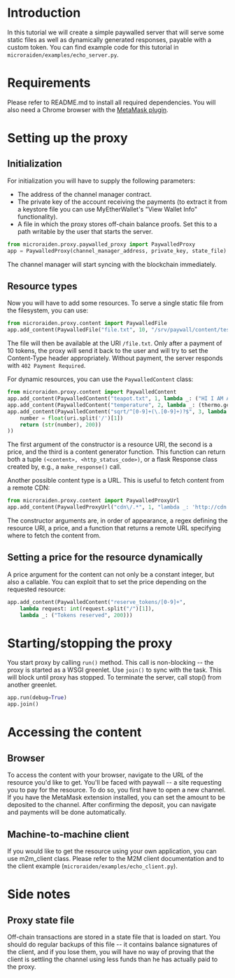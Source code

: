 # Introduction

In this tutorial we will create a simple paywalled server that will serve some
static files as well as dynamically generated responses, payable with a
custom token. You can find example code for this tutorial in
`microraiden/examples/echo_server.py`.

# Requirements

Please refer to README.md to install all required dependencies.
You will also need a Chrome browser with the [MetaMask plugin](https://metamask.io/).


# Setting up the proxy

## Initialization

For initialization you will have to supply the following parameters:
- The address of the channel manager contract.
- The private key of the account receiving the payments (to extract it from a
  keystore file you can use MyEtherWallet's "View Wallet Info" functionality).
- A file in which the proxy stores off-chain balance proofs. Set this to a
  path writable by the user that starts the server.

```python
from microraiden.proxy.paywalled_proxy import PaywalledProxy
app = PaywalledProxy(channel_manager_address, private_key, state_file)
```
The channel manager will start syncing with the blockchain immediately.


## Resource types


Now you will have to add some resources. To serve a single static file from
the filesystem, you can use:
```python
from microraiden.proxy.content import PaywalledFile
app.add_content(PaywalledFile("file.txt", 10, "/srv/paywall/content/test.txt"))
```
The file will then be available at the URI `/file.txt`. Only after a payment
of 10 tokens, the proxy will send it back to the user and will try to
set the Content-Type header appropriately. Without payment, the server
responds with `402 Payment Required`.

For dynamic resources, you can use the `PaywalledContent` class:
```python
from microraiden.proxy.content import PaywalledContent
app.add_content(PaywalledContent("teapot.txt", 1, lambda _: ("HI I AM A TEAPOT", 418)))
app.add_content(PaywalledContent("temperature", 2, lambda _: (thermo.get_temp(), 200)))
app.add_content(PaywalledContent("sqrt/^[0-9]+(\.[0-9]+)?$", 3, lambda uri:
	number = float(uri.split('/')[1])
	return (str(number), 200))
))
```
The first argument of the constructor is a resource URI, the second is a
price, and the third is a content generator function. This function can return
both a tuple `(<content>, <http_status_code>)`, or a flask Response class
created by, e.g., a `make_response()` call.

Another possible content type is a URL. This is useful to fetch content
from a remote CDN:
```python
from microraiden.proxy.content import PaywalledProxyUrl
app.add_content(PaywalledProxyUrl("cdn\/.*", 1, "lambda _: 'http://cdn.myhost.com:8000/resource42'"))
```
The constructor arguments are, in order of appearance, a regex defining the
resource URI, a price, and a function that returns a remote URL specifying
where to fetch the content from.


## Setting a price for the resource dynamically

A price argument for the content can not only be a constant integer, but also
a callable. You can exploit that to set the price depending on the requested
resource:
```python
app.add_content(PaywalledContent("reserve_tokens/[0-9]+",
	lambda request: int(request.split("/")[1]),
	lambda _: ("Tokens reserved", 200)))
```


# Starting/stopping the proxy

You start proxy by calling `run()` method. This call is non-blocking -- the
proxy is started as a WSGI greenlet. Use `join()` to sync with the task. This
will block until proxy has stopped. To terminate the server, call stop() from
another greenlet.
```python
app.run(debug=True)
app.join()
```



# Accessing the content

## Browser

To access the content with your browser, navigate to the URL of the resource
you'd like to get. You'll be faced with paywall -- a site requesting you to
pay for the resource. To do so, you first have to open a new channel. If you
have the MetaMask extension installed, you can
set the amount to be deposited to the channel.
After confirming the deposit, you can navigate and payments will be done
automatically.


## Machine-to-machine client

If you would like to get the resource using your own application, you can use
m2m_client class. Please refer to the M2M client documentation and to the client
example (`microraiden/examples/echo_client.py`).


# Side notes


## Proxy state file

Off-chain transactions are stored in a state file that is loaded on start.
You should do regular backups of this file -- it contains balance signatures of
the client, and if you lose them, you will have no way of proving that the
client is settling the channel using less funds than he has actually paid to the
proxy.
